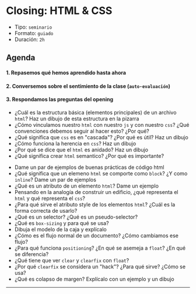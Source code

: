 # Closing: HTML & CSS

- Tipo: `seminario`
- Formato: `guiado`
- Duración: `2h`

## Agenda

#### 1. Repasemos qué hemos aprendido hasta ahora

#### 2. Conversemos sobre el sentimiento de la clase (`auto-evaluación`)

#### 3. Respondamos las preguntas del opening
- ¿Cuál es la estructura básica (elementos principales) de un archivo
`html`? Haz un dibujo de esta estructura en la pizarra
- ¿Cómo vinculamos nuestro `html` con nuestro `js` y con nuestro `css`?
¿Qué convenciones debemos seguir al hacer esto? ¿Por qué?
- ¿Qué significa que `css` es en "cascada"? ¿Por qué es útil? Haz un dibujo
- ¿Cómo funciona la herencia en `css`? Haz un dibujo
- ¿Por qué se dice que el `html` es anidado? Haz un dibujo
- ¿Qué significa crear `html` semantico? ¿Por qué es importante?
<!-- - [ ] ¿Qué se entiende por "meta data"? ¿Para qué sirve? ¿Quién la usa? -->
- Dame un par de ejemplos de buenas prácticas de código html
- ¿Qué significa que un elemeno `html` se comporte como `block`? ¿Y como
`inline`? Dame un par de ejemplos
- ¿Qué es un atributo de un elemento `html`? Dame un ejemplo
- Pensando en la analogía de construir un edificio, ¿qué representa el
`html` y qué representa el `css`?
- ¿Para qué sirve el atributo style de los elementos `html`? ¿Cuál es la
forma correcta de usarlo?
- ¿Qué es un selector? ¿Qué es un pseudo-selector?
- ¿Qué es `box-sizing` y para qué se usa?
- Dibuja el modelo de la caja y explícalo
- ¿Cómo es el flujo normal de un documento? ¿Cómo cambiamos ese flujo?
- ¿Para qué funciona `positioning`? ¿En qué se asemeja a `float`? ¿En qué se diferencia?
- ¿Qué tiene que ver `clear` y `clearfix` con `float`?
- ¿Por qué `clearfix` se considera un "hack"? ¿Para qué sirve? ¿Cómo se usa?
- ¿Qué es colapso de margen? Explícalo con un ejemplo y un dibujo

***
